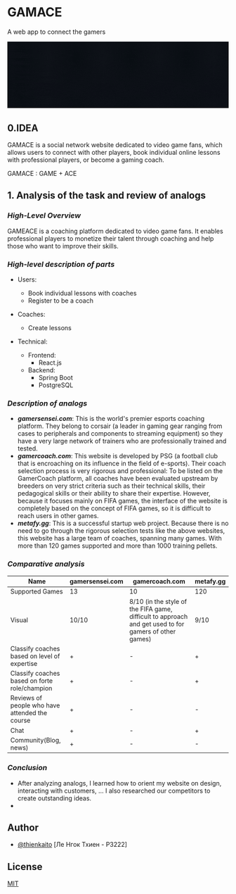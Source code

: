 
# GAMACE

A web app to connect the gamers


![Logo](https://github.com/kaitouz/ESportNetwork/blob/main/Image/logo.gif)



## 0.IDEA
GAMACE is a social network website dedicated to video game fans, 
which allows users to connect with other players, 
book individual online lessons with professional players, or become a gaming coach.

GAMACE : GAME + ACE

## 1. Analysis of the task and review of analogs

### *High-Level Overview*

GAMEACE is a coaching platform dedicated to video game fans. It enables professional players to monetize their talent through coaching and help those who want to improve their skills. 


### *High-level description of parts*

* Users:
  * Book individual lessons with coaches
  * Register to be a coach
* Coaches:
  * Create lessons

* Technical:
  * Frontend:
    * React.js
  * Backend:
    * Spring Boot
    * PostgreSQL
### *Description of analogs*

* **_gamersensei.com_**:
  This is the world's premier esports coaching platform. They belong to corsair (a leader in gaming gear ranging from cases to peripherals and components to streaming equipment) so they have a very large network of trainers who are professionally trained and tested.
* **_gamercoach.com_**:
  This website is developed by PSG (a football club that is encroaching on its influence in the field of e-sports). Their coach selection process is very rigorous and professional: To be listed on the GamerCoach platform, all coaches have been evaluated upstream by breeders on very strict criteria such as their technical skills, their pedagogical skills or their ability to share their expertise. However, because it focuses mainly on FIFA games, the interface of the website is completely based on the concept of FIFA games, so it is difficult to reach users in other games.
* **_metafy.gg_**:
  This is a successful startup web project. Because there is no need to go through the rigorous selection tests like the above websites, this website has a large team of coaches, spanning many games. With more than 120 games supported and more than 1000 training pellets.
    
### *Comparative analysis*

| Name                  | gamersensei.com    | gamercoach.com    | metafy.gg |
|-----------------------|--------------------|-------------------|-----------|
| Supported Games                            | 13                | 10                | 120       |
| Visual                                     | 10/10             | 8/10 (in the style of the FIFA game, difficult to approach and get used to for gamers of other games)             | 9/10      |
| Classify coaches based on level of expertise   | +                 | -         |+       |
| Classify coaches based on forte role/champion  | +                 | -         |+       |
| Reviews of people who have attended the course | +                 | -         |-       |
| Chat                  | +                  | -                     | +         |
| Community(Blog, news) | +                  | -                     | -         |


### *Conclusion*
* After analyzing analogs, I learned how to orient my website on
  design, interacting with customers, ... I also researched our competitors
  to create outstanding ideas.
* 

## Author

- [@thienkaito](https://www.github.com/thienkaito) [Ле Нгок Тхиен - P3222]

## License

[MIT](https://choosealicense.com/licenses/mit/)